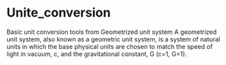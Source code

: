 # Unite_conversion
Basic unit conversion tools from Geometrized unit system
A geometrized unit system, also known as a geometric unit system, is a system of natural units in which the base physical units are chosen to match the speed of light in vacuum, c, and the gravitational constant, G (c=1, G=1).
